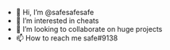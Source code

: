 - 👋 Hi, I’m @safesafesafe
- 👀 I’m interested in cheats
- 💞️ I’m looking to collaborate on huge projects 
- 📫 How to reach me safe#9138
<!---
safesafesafe/safesafesafe is a ✨ special ✨ repository because its `README.md` (this file) appears on your GitHub profile.
You can click the Preview link to take a look at your changes.
--->
